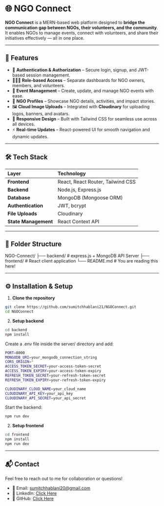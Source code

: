 # 🌐 NGO Connect

**NGO Connect** is a MERN-based web platform designed to **bridge the communication gap between NGOs, their volunteers, and the community**.  
It enables NGOs to manage events, connect with volunteers, and share their initiatives effectively — all in one place.

---

## 🚀 Features

- 🔐 **Authentication & Authorization** – Secure login, signup, and JWT-based session management.
- 🧑‍🤝‍🧑 **Role-based Access** – Separate dashboards for NGO owners, members, and volunteers.
- 📅 **Event Management** – Create, update, and manage NGO events with ease.
- 🏢 **NGO Profiles** – Showcase NGO details, activities, and impact stories.
- 🖼️ **Cloud Image Uploads** – Integrated with **Cloudinary** for uploading logos, banners, and avatars.
- 📱 **Responsive Design** – Built with Tailwind CSS for seamless use across all devices.
- ⚡ **Real-time Updates** – React-powered UI for smooth navigation and dynamic updates.

---

## 🛠️ Tech Stack

| Layer | Technology |
|:------|:------------|
| **Frontend** | React, React Router, Tailwind CSS |
| **Backend** | Node.js, Express.js |
| **Database** | MongoDB (Mongoose ORM) |
| **Authentication** | JWT, bcrypt |
| **File Uploads** | Cloudinary |
| **State Management** | React Context API |

---

## 📂 Folder Structure

NGO-Connect/
├── backend/    # express.js + MongoDB API Server
├── frontend/   # React client application
└── README.md   # You are reading this here!

---

## ⚙️ Installation & Setup

1. **Clone the repository**
```bash
git clone https://github.com/sumitchhablani21/NGOConnect.git
cd NGOConnect
```

2.  **Setup backend**
```bash
cd backend
npm install
```

Create a .env file inside the server/ directory and add:
```bash
PORT=8000
MONGODB_URI=your_mongodb_connection_string
CORS_ORIGIN=*
ACCESS_TOKEN_SECRET=your-access-token-secret
ACCESS_TOKEN_EXPIRY=your-access-token-expiry
REFRESH_TOKEN_SECRET=your-refresh-token-secret
REFRESH_TOKEN_EXPIRY=your-refresh-token-expiry

CLOUDINARY_CLOUD_NAME=your_cloud_name
CLOUDINARY_API_KEY=your_api_key
CLOUDINARY_API_SECRET=your_api_secret
```

Start the backend:
```bash
npm run dev
```

2.  **Setup frontend**
```bash
cd frontend
npm install
npm run dev
```

---

## 📬 Contact

Feel free to reach out to me for collaboration or questions!  

- 📧 Email: [sumitchhablani20@gmail.com](mailto:sumitchhablani20@gmail.com)  
- 💼 LinkedIn: [Click Here](https://www.linkedin.com/in/sumit-chhablani)  
- 🐙 GitHub: [Click Here](https://github.com/sumitchhablani21)   